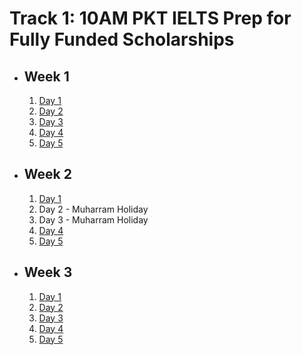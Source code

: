 # Track 1: 10AM PKT IELTS Prep for Fully Funded Scholarships

- ## Week 1

   1. [Day 1](https://www.facebook.com/iCodeguru/videos/1005799794389350)
   2. [Day 2](https://www.facebook.com/iCodeguru/videos/1151001726012960)
   3. [Day 3](https://www.facebook.com/iCodeguru/videos/489801193568229)
   4. [Day 4](https://www.facebook.com/iCodeguru/videos/1130186744936211)
   5. [Day 5](https://www.facebook.com/iCodeguru/videos/2641160382723904)

- ## Week 2

   1. [Day 1](https://www.facebook.com/iCodeguru/videos/515775934349792)
   2. Day 2 - Muharram Holiday
   3. Day 3 - Muharram Holiday
   4. [Day 4](https://www.facebook.com/iCodeguru/videos/780467513965477)
   5. [Day 5](https://www.facebook.com/iCodeguru/videos/476967391600825)

- ## Week 3

   1. [Day 1](https://www.facebook.com/iCodeguru/videos/371545802342172)
   2. [Day 2](https://www.facebook.com/iCodeguru/videos/1020993786405938)
   3. [Day 3](https://www.facebook.com/iCodeguru/videos/1018546993029954)
   4. [Day 4](https://www.facebook.com/iCodeguru/videos/1140205643752798)
   5. [Day 5](https://www.facebook.com/iCodeguru/videos/1418224115751209)

<!-- - ## Week 

   1. [Day 1]()
   2. [Day 2]()
   3. [Day 3]()
   4. [Day 4]()
   5. [Day 5]() -->